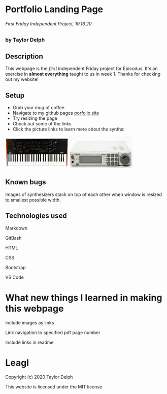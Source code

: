 # Portfolio Landing Page
###### First Friday Independent Project, 10.16.20
### by Taylor Delph

## Description
This webpage is the _first_ independent Friday project for Epicodus. It's an exercise in **almost everything** taught to us in week 1. Thanks for checking out my website!

## Setup
* Grab your mug of coffee
* Navigate to my github pages [porfolio site](https://taylulz.github.io/Portfolio/)
* Try resizing the page
* Check out some of the links
* Click the picture links to learn more about the synths:

<img src="img/prologue.jpg" width="200px" height="100px"><img src="img/ns5r.jpg" width="200px" height="100px">

## Known bugs
Images of synthesizers stack on top of each other when window is resized to smallest possible width.

## Technologies used
Markdown

GitBash

HTML

CSS

Bootstrap

VS Code

# What new things I learned in making this webpage
Include images as links

Link navigation to specified pdf page number

Include links in readme




# Leagl
Copyright (c) 2020 Taylor Delph

This website is licensed under the MIT license.